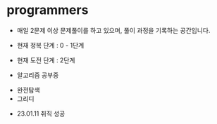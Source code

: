 # programmers
* 매일 2문제 이상 문제풀이를 하고 있으며, 풀이 과정을 기록하는 공간입니다.
* 현재 정복 단계 : 0 - 1단계
* 현재 도전 단계 : 2단계


* 알고리즘 공부중
- 완전탐색 
- 그리디


* 23.01.11 취직 성공
